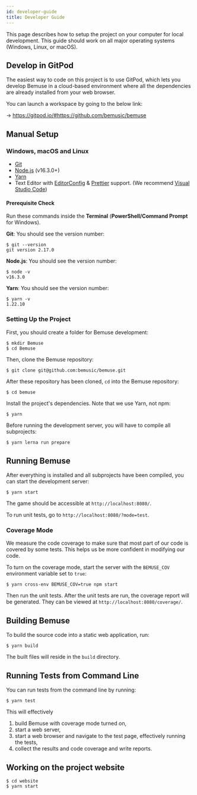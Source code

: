 ```yaml
---
id: developer-guide
title: Developer Guide
---
```


This page describes how to setup the project on your computer for local
development. This guide should work on all major operating systems (Windows,
Linux, or macOS).

## Develop in GitPod

The easiest way to code on this project is to use GitPod, which lets you develop
Bemuse in a cloud-based environment where all the dependencies are already
installed from your web browser.

You can launch a workspace by going to the below link:

&rarr; <https://gitpod.io/#https://github.com/bemusic/bemuse>

## Manual Setup

### Windows, macOS and Linux

- [Git](http://git-scm.com/)
- [Node.js](http://nodejs.org/) (v16.3.0+)
- [Yarn](https://yarnpkg.com/)
- Text Editor with [EditorConfig](http://editorconfig.org/) &
  [Prettier](https://prettier.io/) support. (We recommend
  [Visual Studio Code](https://code.visualstudio.com/))

#### Prerequisite Check

Run these commands inside the **Terminal** (**PowerShell/Command Prompt** for
Windows).

**Git**: You should see the version number:

```sh-session
$ git --version
git version 2.17.0
```

**Node.js**: You should see the version number:

```sh-session
$ node -v
v16.3.0
```

**Yarn**: You should see the version number:

```sh-session
$ yarn -v
1.22.10
```

### Setting Up the Project

First, you should create a folder for Bemuse development:

```sh-session
$ mkdir Bemuse
$ cd Bemuse
```

Then, clone the Bemuse repository:

```bash
$ git clone git@github.com:bemusic/bemuse.git
```

After these repository has been cloned, `cd` into the Bemuse repository:

```sh-session
$ cd bemuse
```

Install the project's dependencies. Note that we use Yarn, not npm:

```sh-session
$ yarn
```

Before running the development server, you will have to compile all subprojects:

```sh-session
$ yarn lerna run prepare
```

## Running Bemuse

After everything is installed and all subprojects have been compiled, you can
start the development server:

```sh-session
$ yarn start
```

The game should be accessible at `http://localhost:8080/`.

To run unit tests, go to `http://localhost:8080/?mode=test`.

### Coverage Mode

We measure the code coverage to make sure that most part of our code is covered
by some tests. This helps us be more confident in modifying our code.

To turn on the coverage mode, start the server with the `BEMUSE_COV` environment
variable set to `true`:

```sh-session
$ yarn cross-env BEMUSE_COV=true npm start
```

Then run the unit tests. After the unit tests are run, the coverage report will
be generated. They can be viewed at `http://localhost:8080/coverage/`.

## Building Bemuse

To build the source code into a static web application, run:

```sh-session
$ yarn build
```

The built files will reside in the `build` directory.

## Running Tests from Command Line

You can run tests from the command line by running:

```sh-session
$ yarn test
```

This will effectively

1.  build Bemuse with coverage mode turned on,
2.  start a web server,
3.  start a web browser and navigate to the test page, effectively running the
    tests,
4.  collect the results and code coverage and write reports.

## Working on the project website

```sh-session
$ cd website
$ yarn start
```
